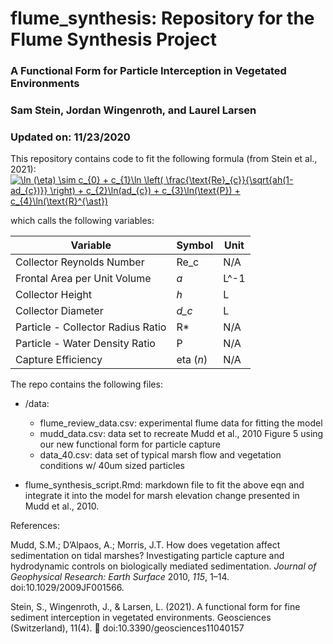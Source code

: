 # flume_synthesis: Repository for the Flume Synthesis Project

### A Functional Form for Particle Interception in Vegetated Environments 
### Sam Stein, Jordan Wingenroth, and Laurel Larsen
### Updated on: 11/23/2020


This repository contains code to fit the following formula (from Stein et al., 2021): 
<a href="https://www.codecogs.com/eqnedit.php?latex=\ln&space;(\eta)&space;\sim&space;c_{0}&space;&plus;&space;c_{1}\ln&space;\left(&space;\frac{\text{Re}_{c}}{\sqrt{ah(1-ad_{c})}}&space;\right)&space;&plus;&space;c_{2}\ln(ad_{c})&space;&plus;&space;c_{3}\ln(\text{P})&space;&plus;&space;c_{4}\ln(\text{R}^{\ast})" target="_blank"><img src="https://latex.codecogs.com/gif.latex?\ln&space;(\eta)&space;\sim&space;c_{0}&space;&plus;&space;c_{1}\ln&space;\left(&space;\frac{\text{Re}_{c}}{\sqrt{ah(1-ad_{c})}}&space;\right)&space;&plus;&space;c_{2}\ln(ad_{c})&space;&plus;&space;c_{3}\ln(\text{P})&space;&plus;&space;c_{4}\ln(\text{R}^{\ast})" title="\ln (\eta) \sim c_{0} + c_{1}\ln \left( \frac{\text{Re}_{c}}{\sqrt{ah(1-ad_{c})}} \right) + c_{2}\ln(ad_{c}) + c_{3}\ln(\text{P}) + c_{4}\ln(\text{R}^{\ast})" /></a>

which calls the following variables: 

| Variable | Symbol | Unit |
| ------ | ------ | ----- |
| Collector Reynolds Number | Re_c | N/A |
| Frontal Area per Unit Volume | *a* | L^-1
| Collector Height | *h* | L
| Collector Diameter | *d_c* | L
| Particle - Collector Radius Ratio | R* | N/A
| Particle - Water Density Ratio | P | N/A
| Capture Efficiency | eta (*n*)  | N/A

The repo contains the following files: 

* /data:
  + flume_review_data.csv: experimental flume data for fitting the model
  + mudd_data.csv: data set to recreate Mudd et al., 2010 Figure 5 using our new functional form for particle capture
  + data_40.csv: data set of typical marsh flow and vegetation conditions w/ 40um sized particles 
  

* flume_synthesis_script.Rmd: markdown file to fit the above eqn and integrate it into the model for marsh elevation change presented in  Mudd et al., 2010. 

References:

Mudd, S.M.;  D’Alpaos, A.;  Morris, J.T.   How does vegetation affect sedimentation on tidal marshes? Investigating particle capture and hydrodynamic controls on biologically mediated sedimentation. *Journal of Geophysical Research: Earth Surface* 2010, *115*, 1–14.  doi:10.1029/2009JF001566.

Stein, S., Wingenroth, J., & Larsen, L. (2021). A functional form for fine sediment interception in vegetated environments. Geosciences (Switzerland), 11(4).  doi:10.3390/geosciences11040157
